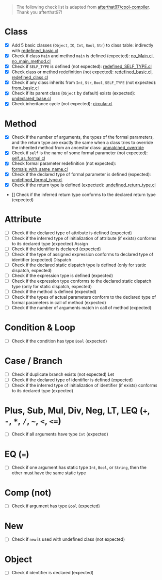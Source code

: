 > The following check list is adapted from [afterthat97/cool-compiler](https://github.com/afterthat97/cool-compiler/tree/master/assignments/PA4). Thank you afterthat97!

# Class

- [x] Add 5 basic classes (`Object`, `IO`, `Int`, `Bool`, `Str`) to class table: indirectly with [redefined_basic.cl](tests/class/redefined_basic.cl)
- [x] Check if class `Main` and method `main` is defined (expected): [no_Main.cl](tests/class/no_Main.cl), [no_main_method.cl](tests/class/no_main_method.cl)
- [x] Check if `SELF_TYPE` is defined (not expected): [redefined_SELF_TYPE.cl](tests/class/redefined_SELF_TYPE.cl)
- [x] Check class or method redefinition (not expected): [redefined_basic.cl](tests/redefined_basic.cl), [redefined_class.cl](tests/class/redefined_class.cl)
- [x] Check if any class inherits from `Int`, `Str`, `Bool`, `SELF_TYPE` (not expected): [from_basic.cl](tests/class/from_basic.cl)
- [x] Check if its parent class (`Object` by default) exists (expected): [undeclared_base.cl](tests/class/undeclared_base.cl)
- [x] Check inheritance cycle (not expected): [circular.cl](tests/class/circular.cl)

# Method

- [x] Check if the number of arguments, the types of the formal parameters, and the return type are exactly the same when a class tries to override the inherited method from an ancestor class: [unmatched_override](tests/method/unmatched_override.cl)
- [x] Check if `self` is the name of some formal parameter (not expected): [self_as_formal.cl](tests/method/self_as_formal.cl)
- [x] Check formal parameter redefinition (not expected): [formals_with_same_name.cl](tests/method/formals_with_same_name.cl)
- [x] Check if the declared type of formal parameter is defined (expected): [undefined_formal_type.cl](tests/method/undefined_formal_type.cl)
- [x] Check if the return type is defined (expected): [undefined_return_type.cl](tests/method/undefined_return_type.cl)
- [] Check if the inferred return type conforms to the declared return type (expected)

# Attribute

- [ ] Check if the declared type of attribute is defined (expected)
- [ ] Check if the inferred type of initialization of attribute (if exists) conforms to its declared type (expected)
Assign
- [ ] Check if the identifier is declared (expected)
- [ ] Check if the type of assigned expression conforms to declared type of identifier (expected)
Dispatch
- [ ] Check if the declared static dispatch type is defined (only for static dispatch, expected)
- [ ] Check if the expression type is defined (expected)
- [ ] Check if the expression type conforms to the declared static dispatch type (only for static dispatch, expected)
- [ ] Check if the method is defined (expected)
- [ ] Check if the types of actual parameters conform to the declared type of formal parameters in call of method (expected)
- [ ] Check if the number of arguments match in call of method (expected)

# Condition & Loop

- [ ] Check if the condition has type `Bool` (expected)

# Case / Branch

- [ ] Check if duplicate branch exists (not expected)
Let
- [ ] Check if the declared type of identifier is defined (expected)
- [ ] Check if the inferred type of initialization of identifier (if exists) conforms to its declared type (expected)

# Plus, Sub, Mul, Div, Neg, LT, LEQ (`+`, `-`, `*`, `/`, `~`, `<`, `<=`)

- [ ] Check if all arguments have type `Int` (expected)

# EQ (`=`)

- [ ] Check if one argument has static type `Int`,  `Bool`, or `String`, then the other must have the same static type

# Comp (not)

- [ ] Check if argument has type `Bool` (expected)

# New

- [ ] Check if `new` is used with undefined class (not expected)

# Object

- [ ] Check if identifier is declared (expected)

